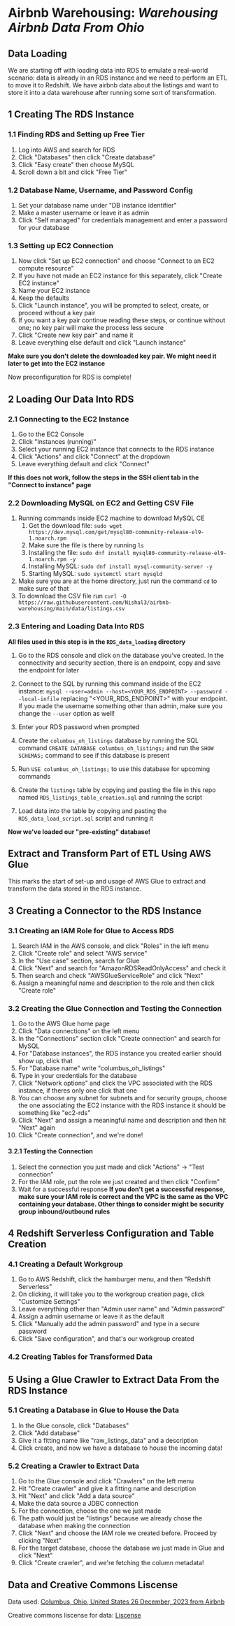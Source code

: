 # Airbnb Warehousing: _**Warehousing Airbnb Data From Ohio**_

## Data Loading

We are starting off with loading data into RDS to emulate a real-world scenario: data is already in an RDS instance and we need to perform an ETL to move it to Redshift. We have airbnb data about the listings and want to store it into a data warehouse after running some sort of transformation.

## 1 Creating The RDS Instance

### 1.1 Finding RDS and Setting up Free Tier

1. Log into AWS and search for RDS
2. Click "Databases" then click "Create database"
3. Click "Easy create" then choose MySQL
4. Scroll down a bit and click "Free Tier"

### 1.2 Database Name, Username, and Password Config

1. Set your database name under "DB instance identifier"
2. Make a master username or leave it as admin
3. Click "Self managed" for credentials management and enter a password for your database

### 1.3 Setting up EC2 Connection

1. Now click "Set up EC2 connection" and choose "Connect to an EC2 compute resource"
2. If you have not made an EC2 instance for this separately, click "Create EC2 instance"
3. Name your EC2 instance
4. Keep the defaults
5. Click "Launch instance", you will be prompted to select, create, or proceed without a key pair
6. If you want a key pair continue reading these steps, or continue without one; no key pair will make the process less secure
7. Click "Create new key pair" and name it
8. Leave everything else default and click "Launch instance"

**Make sure you don't delete the downloaded key pair. We might need it later to get into the EC2 instance**

Now preconfiguration for RDS is complete!

## 2 Loading Our Data Into RDS

### 2.1 Connecting to the EC2 Instance

1. Go to the EC2 Console
2. Click "Instances (running)"
3. Select your running EC2 instance that connects to the RDS instance
4. Click "Actions" and click "Connect" at the dropdown
5. Leave everything default and click "Connect"

**If this does not work, follow the steps in the SSH client tab in the "Connect to instance" page**

### 2.2 Downloading MySQL on EC2 and Getting CSV File

1. Running commands inside EC2 machine to download MySQL CE
   1. Get the download file: `sudo wget https://dev.mysql.com/get/mysql80-community-release-el9-1.noarch.rpm`
   2. Make sure the file is there by running `ls`
   3. Installing the file: `sudo dnf install mysql80-community-release-el9-1.noarch.rpm -y`
   4. Installing MySQL: `sudo dnf install mysql-community-server -y`
   5. Starting MySQL: `sudo systemctl start mysqld`
2. Make sure you are at the home directory, just run the command `cd` to make sure of that
3. To download the CSV file run `curl -O https://raw.githubusercontent.com/Nishal3/airbnb-warehousing/main/data/listings.csv`

### 2.3 Entering and Loading Data Into RDS

**All files used in this step is in the `RDS_data_loading` directory**

1. Go to the RDS console and click on the database you've created. In the connectivity and security section, there is an endpoint, copy and save the endpoint for later

2. Connect to the SQL by running this command inside of the EC2 instance: `mysql --user=admin --host=<YOUR_RDS_ENDPOINT> --password --local-infile` replacing "<YOUR_RDS_ENDPOINT>" with your endpoint. If you made the username something other than admin, make sure you change the `--user` option as well!

3. Enter your RDS password when prompted

4. Create the `columbus_oh_listings` database by running the SQL command `CREATE DATABASE columbus_oh_listings;` and run the `SHOW SCHEMAS;` command to see if this database is present

5. Run `USE columbus_oh_listings;` to use this database for upcoming commands

6. Create the `listings` table by copying and pasting the file in this repo named `RDS_listings_table_creation.sql` and running the script

7. Load data into the table by copying and pasting the `RDS_data_load_script.sql` script and running it

**Now we've loaded our "pre-existing" database!**

## Extract and Transform Part of ETL Using AWS Glue

This marks the start of set-up and usage of AWS Glue to extract and transform the data stored in the RDS instance.

## 3 Creating a Connector to the RDS Instance

### 3.1 Creating an IAM Role for Glue to Access RDS

1. Search IAM in the AWS console, and click "Roles" in the left menu
2. Click "Create role" and select "AWS service"
3. In the "Use case" section, search for Glue
4. Click "Next" and search for "AmazonRDSReadOnlyAccess" and check it
5. Then search and check "AWSGlueServiceRole" and click "Next"
6. Assign a meaningful name and description to the role and then click "Create role"

### 3.2 Creating the Glue Connection and Testing the Connection

1. Go to the AWS Glue home page
2. Click "Data connections" on the left menu
3. In the "Connections" section click "Create connection" and search for MySQL
4. For "Database instances", the RDS instance you created earlier should show up, click that
5. For "Database name" write "columbus_oh_listings"
6. Type in your credentials for the database
7. Click "Network options" and click the VPC associated with the RDS instance, if theres only one click that one
8. You can choose any subnet for subnets and for security groups, choose the one associating the EC2 instance with the RDS instance it should be something like "ec2-rds"
9. Click "Next" and assign a meaningful name and description and then hit "Next" again
10. Click "Create connection", and we're done!

#### 3.2.1 Testing the Connection

1. Select the connection you just made and click "Actions" -> "Test connection"
2. For the IAM role, put the role we just created and then click "Confirm"
3. Wait for a successful response
   **If you don't get a successful response, make sure your IAM role is correct and the VPC is the same as the VPC containing your database. Other things to consider might be security group inbound/outbound rules**

## 4 Redshift Serverless Configuration and Table Creation

### 4.1 Creating a Default Workgroup

1. Go to AWS Redshift, click the hamburger menu, and then "Redshift Serverless"
2. On clicking, it will take you to the workgroup creation page, click "Customize Settings"
3. Leave everything other than "Admin user name" and "Admin password"
4. Assign a admin username or leave it as the default
5. Click "Manually add the admin password" and type in a secure password
6. Click "Save configuration", and that's our workgroup created

### 4.2 Creating Tables for Transformed Data

## 5 Using a Glue Crawler to Extract Data From the RDS Instance

### 5.1 Creating a Database in Glue to House the Data

1. In the Glue console, click "Databases"
2. Click "Add database"
3. Give it a fitting name like "raw_listings_data" and a description
4. Click create, and now we have a database to house the incoming data!

### 5.2 Creating a Crawler to Extract Data

1. Go to the Glue console and click "Crawlers" on the left menu
2. Hit "Create crawler" and give it a fitting name and description
3. Hit "Next" and click "Add a data source"
4. Make the data source a JDBC connection
5. For the connection, choose the one we just made
6. The path would just be "listings" because we already chose the database when making the connection
7. Click "Next" and choose the IAM role we created before. Proceed by clicking "Next"
8. For the target database, choose the database we just made in Glue and click "Next"
9. Click "Create crawler", and we're fetching the column metadata!

## Data and Creative Commons Liscense

Data used: [Columbus, Ohio, United States 26 December, 2023 from Airbnb][data_link]

Creative commons liscense for data: [Liscense][creative_liscense]

<!-- Images  -->

<!-- Airbnb Data -->

[ data_link ]: http://insideairbnb.com/get-the-data/
[ creative_liscense ]: http://creativecommons.org/licenses/by/4.0/
